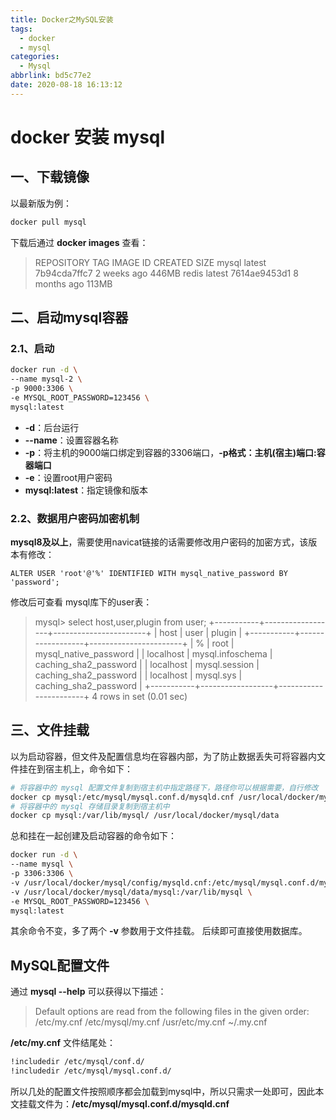```yaml
---
title: Docker之MySQL安装
tags: 
  - docker
  - mysql
categories: 
  - Mysql
abbrlink: bd5c77e2
date: 2020-08-18 16:13:12
---
```


# docker 安装 mysql

## 一、下载镜像
以最新版为例：
```bash
docker pull mysql
```
下载后通过 **docker images** 查看：
>REPOSITORY              TAG       IMAGE ID       CREATED        SIZE
>mysql                   latest    7b94cda7ffc7   2 weeks ago    446MB
>redis                   latest    7614ae9453d1   8 months ago   113MB

## 二、启动mysql容器
### 2.1、启动
```bash
docker run -d \
--name mysql-2 \
-p 9000:3306 \
-e MYSQL_ROOT_PASSWORD=123456 \
mysql:latest
```
* **-d**：后台运行
* **--name**：设置容器名称
* **-p**：将主机的9000端口绑定到容器的3306端口，**-p格式：主机(宿主)端口:容器端口**
* **-e**：设置root用户密码
* **mysql:latest**：指定镜像和版本


### 2.2、数据用户密码加密机制

**mysql8及以上**，需要使用navicat链接的话需要修改用户密码的加密方式，该版本有修改：
```mysql
ALTER USER 'root'@'%' IDENTIFIED WITH mysql_native_password BY 'password';
```
修改后可查看 mysql库下的user表：
> mysql> select host,user,plugin from user;
> +-----------+------------------+-----------------------+
> | host      | user             | plugin                |
> +-----------+------------------+-----------------------+
> | %         | root             | mysql_native_password |
> | localhost | mysql.infoschema | caching_sha2_password |
> | localhost | mysql.session    | caching_sha2_password |
> | localhost | mysql.sys        | caching_sha2_password |
> +-----------+------------------+-----------------------+
> 4 rows in set (0.01 sec)

## 三、文件挂载
以为启动容器，但文件及配置信息均在容器内部，为了防止数据丢失可将容器内文件挂在到宿主机上，命令如下：
```bash
# 将容器中的 mysql 配置文件复制到宿主机中指定路径下，路径你可以根据需要，自行修改
docker cp mysql:/etc/mysql/mysql.conf.d/mysqld.cnf /usr/local/docker/mysql/config
# 将容器中的 mysql 存储目录复制到宿主机中
docker cp mysql:/var/lib/mysql/ /usr/local/docker/mysql/data
```

总和挂在一起创建及启动容器的命令如下：
```bash
docker run -d \
--name mysql \
-p 3306:3306 \
-v /usr/local/docker/mysql/config/mysqld.cnf:/etc/mysql/mysql.conf.d/mysqld.cnf \
-v /usr/local/docker/mysql/data/mysql:/var/lib/mysql \
-e MYSQL_ROOT_PASSWORD=123456 \
mysql:latest
```
其余命令不变，多了两个 **-v** 参数用于文件挂载。
后续即可直接使用数据库。

## MySQL配置文件
通过 **mysql --help** 可以获得以下描述：
> Default options are read from the following files in the given order:
> /etc/my.cnf /etc/mysql/my.cnf /usr/etc/my.cnf ~/.my.cnf

**/etc/my.cnf** 文件结尾处：
```bash
!includedir /etc/mysql/conf.d/
!includedir /etc/mysql/mysql.conf.d/
```

所以几处的配置文件按照顺序都会加载到mysql中，所以只需求一处即可，因此本文挂载文件为：**/etc/mysql/mysql.conf.d/mysqld.cnf**